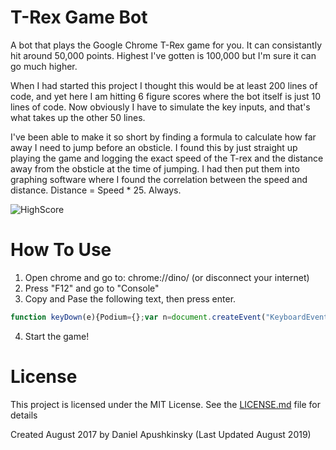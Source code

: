 # T-Rex Game Bot
A bot that plays the Google Chrome T-Rex game for you. It can consistantly hit around 50,000 points. Highest I've gotten is 100,000 but I'm sure it can go much higher.

When I had started this project I thought this would be at least 200 lines of code, and yet here I am hitting 6 figure scores where the bot itself is just 10 lines of code. Now obviously I have to simulate the key inputs, and that's what takes up the other 50 lines.

I've been able to make it so short by finding a formula to calculate how far away I need to jump before an obsticle. I found this by just straight up playing the game and logging the exact speed of the T-rex and the distance away from the obsticle at the time of jumping. I had then put them into graphing software where I found the correlation between the speed and distance. Distance = Speed * 25. Always.

![HighScore](https://i.imgur.com/uAlZzuq.png)



# How To Use

1. Open chrome and go to: chrome://dino/ (or disconnect your internet)
2. Press "F12" and go to "Console"
3. Copy and Pase the following text, then press enter.
```js
function keyDown(e){Podium={};var n=document.createEvent("KeyboardEvent");Object.defineProperty(n,"keyCode",{get:function(){return this.keyCodeVal}}),n.initKeyboardEvent?n.initKeyboardEvent("keydown",!0,!0,document.defaultView,e,e,"","",!1,""):n.initKeyEvent("keydown",!0,!0,document.defaultView,!1,!1,!1,!1,e,0),n.keyCodeVal=e,document.body.dispatchEvent(n)}function keyUp(e){Podium={};var n=document.createEvent("KeyboardEvent");Object.defineProperty(n,"keyCode",{get:function(){return this.keyCodeVal}}),n.initKeyboardEvent?n.initKeyboardEvent("keyup",!0,!0,document.defaultView,e,e,"","",!1,""):n.initKeyEvent("keyup",!0,!0,document.defaultView,!1,!1,!1,!1,e,0),n.keyCodeVal=e,document.body.dispatchEvent(n)}setInterval(function(){Runner.instance_.horizon.obstacles.length>0&&(Runner.instance_.horizon.obstacles[0].xPos<25*Runner.instance_.currentSpeed-Runner.instance_.horizon.obstacles[0].width/2&&Runner.instance_.horizon.obstacles[0].yPos>75&&(keyUp(40),keyDown(38)),Runner.instance_.horizon.obstacles[0].xPos<30*Runner.instance_.currentSpeed-Runner.instance_.horizon.obstacles[0].width/2&&Runner.instance_.horizon.obstacles[0].yPos<=75&&keyDown(40))},5);
```
4. Start the game!


# License

This project is licensed under the MIT License. See the [LICENSE.md](LICENSE.md) file for details

Created August 2017 by Daniel Apushkinsky (Last Updated August 2019)
